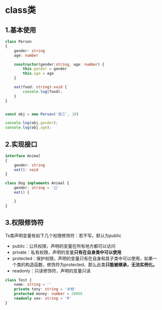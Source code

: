 # class类

## 1.基本使用

```ts
class Person 
{
    gender: string
    age: number 

    constructor(gender:string, age: number) {
        this.gender = gender
        this.age = age
    }

    eat(food: string):void {
        console.log(food);
    }
}


const obj = new Person('张三', 18)

console.log(obj.gender);
console.log(obj.age);
```





## 2.实现接口

```ts
interface Animal 
{
    gender: string
    eat(): void
}

class Dog implements Animal {
    gender: string = '公'
    eat() {

    }
}
```



## 3.权限修饰符

Ts类声明变量有如下几个权限修饰符：若不写，默认为public

- public：公共权限，声明的变量在所有地方都可以访问
- private：私有权限，声明的变量**只有在自身类中可以使用**
- protected：保护权限，声明的变量只有在自身和其子类中可以使用，如果一个类的构造函数，修饰符为protected，那么此类**只能被继承，无法实例化。**
- readonly：只读修饰符，声明的变量只读

```ts
class Test {
	name: string = ''
	private tony: string = '水枪'
	protected money: number = 20000
	readonly sex: string = 'M'
}
```



